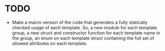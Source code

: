# TODO

- Make a macro version of the code that generates a fully statically
  checked usage of each template.  So, a new module for each template
  group, a new struct and constructor function for each template name
  in the group, an enum on each template struct containing the full
  set of allowed attributes on each template.
